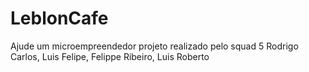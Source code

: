 # LeblonCafe
Ajude um microempreendedor
projeto realizado pelo squad 5
Rodrigo Carlos, Luis Felipe, Felippe Ribeiro, Luis Roberto
